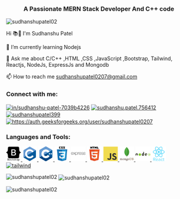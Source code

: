 <h3 align="center">A Passionate MERN Stack Developer And C++ code</h3>

<p align="left"> <img src="https://komarev.com/ghpvc/?username=sudhanshupatel02&label=Profile%20views&color=0e75b6&style=flat" alt="sudhanshupatel02" /> </p>
                                                        Hi 📚🤝 I'm Sudhanshu Patel

🌱 I’m currently learning Nodejs

💬 Ask me about C/C++ ,HTML ,CSS ,JavaScript ,Bootstrap, Tailwind, Reactjs, NodeJs, ExpressJs and Mongodb

📫 How to reach me sudhanshupatel0207@gmail.com


<h3 align="left">Connect with me:</h3>
<p align="left">
<a href="https://linkedin.com/in/in/sudhanshu-patel-7039b4226" target="blank"><img align="center" src="https://raw.githubusercontent.com/rahuldkjain/github-profile-readme-generator/master/src/images/icons/Social/linked-in-alt.svg" alt="in/sudhanshu-patel-7039b4226" height="30" width="40" /></a>
<a href="https://fb.com/sudhanshu.patel.756412" target="blank"><img align="center" src="https://raw.githubusercontent.com/rahuldkjain/github-profile-readme-generator/master/src/images/icons/Social/facebook.svg" alt="sudhanshu.patel.756412" height="30" width="40" /></a>
<a href="https://instagram.com/sudhanshupatel399" target="blank"><img align="center" src="https://raw.githubusercontent.com/rahuldkjain/github-profile-readme-generator/master/src/images/icons/Social/instagram.svg" alt="sudhanshupatel399" height="30" width="40" /></a>
<a href="https://auth.geeksforgeeks.org/user/https://auth.geeksforgeeks.org/user/sudhanshupatel0207" target="blank"><img align="center" src="https://raw.githubusercontent.com/rahuldkjain/github-profile-readme-generator/master/src/images/icons/Social/geeks-for-geeks.svg" alt="https://auth.geeksforgeeks.org/user/sudhanshupatel0207" height="30" width="40" /></a>
</p>

<h3 align="left">Languages and Tools:</h3>
<p align="left"> <a href="https://getbootstrap.com" target="_blank" rel="noreferrer"> <img src="https://raw.githubusercontent.com/devicons/devicon/master/icons/bootstrap/bootstrap-plain-wordmark.svg" alt="bootstrap" width="40" height="40"/> </a> <a href="https://www.cprogramming.com/" target="_blank" rel="noreferrer"> <img src="https://raw.githubusercontent.com/devicons/devicon/master/icons/c/c-original.svg" alt="c" width="40" height="40"/> </a> <a href="https://www.w3schools.com/cpp/" target="_blank" rel="noreferrer"> <img src="https://raw.githubusercontent.com/devicons/devicon/master/icons/cplusplus/cplusplus-original.svg" alt="cplusplus" width="40" height="40"/> </a> <a href="https://www.w3schools.com/css/" target="_blank" rel="noreferrer"> <img src="https://raw.githubusercontent.com/devicons/devicon/master/icons/css3/css3-original-wordmark.svg" alt="css3" width="40" height="40"/> </a> <a href="https://expressjs.com" target="_blank" rel="noreferrer"> <img src="https://raw.githubusercontent.com/devicons/devicon/master/icons/express/express-original-wordmark.svg" alt="express" width="40" height="40"/> </a> <a href="https://www.w3.org/html/" target="_blank" rel="noreferrer"> <img src="https://raw.githubusercontent.com/devicons/devicon/master/icons/html5/html5-original-wordmark.svg" alt="html5" width="40" height="40"/> </a> <a href="https://developer.mozilla.org/en-US/docs/Web/JavaScript" target="_blank" rel="noreferrer"> <img src="https://raw.githubusercontent.com/devicons/devicon/master/icons/javascript/javascript-original.svg" alt="javascript" width="40" height="40"/> </a> <a href="https://www.mongodb.com/" target="_blank" rel="noreferrer"> <img src="https://raw.githubusercontent.com/devicons/devicon/master/icons/mongodb/mongodb-original-wordmark.svg" alt="mongodb" width="40" height="40"/> </a> <a href="https://nodejs.org" target="_blank" rel="noreferrer"> <img src="https://raw.githubusercontent.com/devicons/devicon/master/icons/nodejs/nodejs-original-wordmark.svg" alt="nodejs" width="40" height="40"/> </a> <a href="https://reactjs.org/" target="_blank" rel="noreferrer"> <img src="https://raw.githubusercontent.com/devicons/devicon/master/icons/react/react-original-wordmark.svg" alt="react" width="40" height="40"/> </a> <a href="https://tailwindcss.com/" target="_blank" rel="noreferrer"> <img src="https://www.vectorlogo.zone/logos/tailwindcss/tailwindcss-icon.svg" alt="tailwind" width="40" height="40"/> </a> </p>

<p><img align="left" src="https://github-readme-stats.vercel.app/api/top-langs?username=sudhanshupatel02&show_icons=true&locale=en&layout=compact" alt="sudhanshupatel02" /></p>

<p>&nbsp;<img align="center" src="https://github-readme-stats.vercel.app/api?username=sudhanshupatel02&show_icons=true&locale=en" alt="sudhanshupatel02" /></p>

<p><img align="center" src="https://github-readme-streak-stats.herokuapp.com/?user=sudhanshupatel02&" alt="sudhanshupatel02" /></p>
